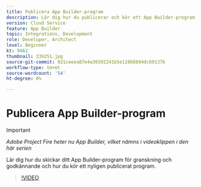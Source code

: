 ```yaml
---
title: Publicera App Builder-program
description: Lär dig hur du publicerar och kör ett App Builder-program.
version: Cloud Service
feature: App Builder
topic: Integrations, Development
role: Developer, Architect
level: Beginner
kt: 9462
thumbnail: 339251.jpg
source-git-commit: 921ceeea87e4a36592241b5e12868b94dc69137b
workflow-type: tm+mt
source-wordcount: '54'
ht-degree: 0%

---
```



# Publicera App Builder-program

>[!IMPORTANT]
>
> _Adobe Project Fire heter nu App Builder, vilket nämns i videoklippen i den här serien_

Lär dig hur du skickar ditt App Builder-program för granskning och godkännande och hur du kör ett nyligen publicerat program.

>[!VIDEO](https://video.tv.adobe.com/v/339251/?quality=12&learn=on)
